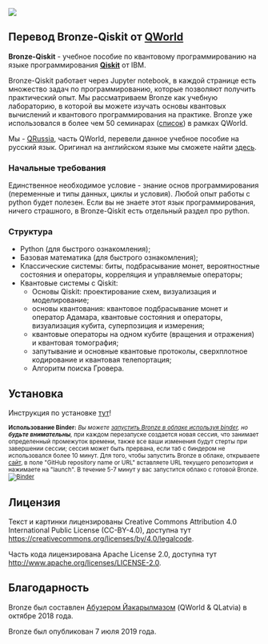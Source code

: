 ![](qworld/images/readme-logo.jpg)

## Перевод Bronze-Qiskit от [QWorld](https://qworld.net)

**Bronze-Qiskit** - учебное пособие по квантовому программированию на языке программирования [**Qiskit**](https://qiskit.org) от IBM.

Bronze-Qiskit работает через Jupyter notebook, в каждой странице есть множество задач по программированию, которые позволяют получить практический опыт. Мы рассматриваем Bronze как учебную лабораторию, в которой вы можете изучать основы квантовых вычислений и квантового программирования на практике. Bronze уже использовался в более чем 50 семинарах ([список](http://qworld.net/workshop-bronze/#list)) в рамках QWorld.

Мы - [QRussia](https://qworld.net/qrussia/), часть QWorld, перевели данное учебное пособие на русский язык. Оригинал на английском языке мы сможете найти [здесь](https://gitlab.com/qworld/bronze-qiskit).

### Начальные требования

Единственное необходимое условие - знание основ программирования (переменные и типы данных, циклы и условия). Любой опыт работы с python будет полезен. Если вы не знаете этот язык программирования, ничего страшного, в Bronze-Qiskit есть отдельный раздел про python.

### Структура

- Python (для быстрого ознакомления);
- Базовая математика (для быстрого ознакомления);
- Классические системы: биты, подбрасывание монет, вероятностные состояния и операторы, корреляция и управляемые операторы;
- Квантовые системы с Qiskit:
    - Основы Qiskit: проектирование схем, визуализация и моделирование;
    - основы квантования: квантовое подбрасывание монет и оператор Адамара, квантовые состояния и операторы, визуализация кубита, суперпозиция и измерения;
    - квантовые операторы на одном кубите (вращения и отражения) и квантовая томография;
    - запутывание и основные квантовые протоколы, сверхплотное кодирование и квантовая телепортация;
    - Алгоритм поиска Гровера.

## Установка

Инструкция по установке [тут](installation.pdf)!

<small>

**Использование Binder:** _Вы можете [запустить Bronze в облаке используя binder](https://mybinder.org/v2/gl/qworld%2Fbronze-qiskit/HEAD?urlpath=lab/tree/START.ipynb), но **будьте внимательны**,_
при каждом перезапуске создается новая сессия, что занимает определенный промежуток времени, также все ваши изменения будут стерты при завершении сессии;
сессия может быть прервана, если таб с биндером не использовался более 10 минут.
Для того, чтобы запустить Bronze в облаке, открываете [сайт](https://mybinder.org/), в поле "GitHub repository name or URL" вставляете URL текущего репозитория и нажимаете на "launch". В течение 5-7 минут у вас запустится облако с готовой Bronze.
[![Binder](https://mybinder.org/badge_logo.svg)](https://mybinder.org/v2/gl/qworld%2Fbronze-qiskit/HEAD?urlpath=lab/tree/START.ipynb)
</small>

## Лицензия

Текст и картинки лицензированы Creative Commons Attribution 4.0 International Public License (CC-BY-4.0), доступна тут https://creativecommons.org/licenses/by/4.0/legalcode.

Часть кода лицензирована Apache License 2.0, доступна тут http://www.apache.org/licenses/LICENSE-2.0.

## Благодарность

Bronze был составлен [Абузером Йакарылмазом](http://abu.lu.lv) (QWorld & QLatvia) в октябре 2018 года. 

Bronze был опубликован 7 июля 2019 года.
